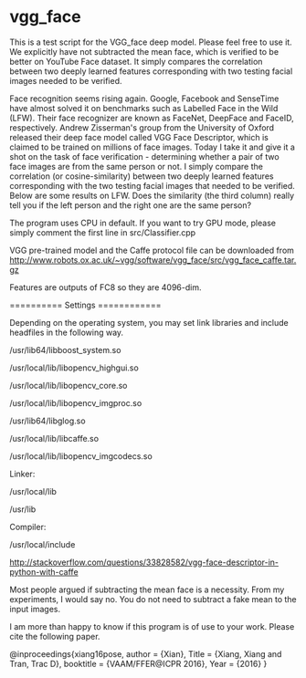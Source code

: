 # vgg_face
This is a test script for the VGG_face deep model. Please feel free to use it. We explicitly have not subtracted the mean face, which is verified to be better on YouTube Face dataset. It simply compares the correlation between two deeply learned features corresponding with two testing facial images needed to be verified.

Face recognition seems rising again. Google, Facebook and SenseTime have almost solved it on benchmarks such as Labelled Face in the Wild (LFW). Their face recognizer are known  as FaceNet, DeepFace and FaceID, respectively. Andrew Zisserman's group from the University of Oxford released their deep face model called VGG Face Descriptor, which is claimed to be trained on millions of  face images. Today I take it and give it a shot on the task of face verification - determining whether a pair of two face images are from the same person or not.  I simply compare the correlation (or cosine-similarity) between two deeply learned features corresponding with the two testing facial images that needed to be verified. Below are some results on LFW. Does the similarity (the third column) really tell you if the left person and the right one are the same person?

The program uses CPU in default. If you want to try GPU mode, please simply comment the first line in src/Classifier.cpp

VGG pre-trained model and the Caffe protocol file can be downloaded from http://www.robots.ox.ac.uk/~vgg/software/vgg_face/src/vgg_face_caffe.tar.gz

Features are outputs of FC8 so they are 4096-dim.

========== Settings ============

Depending on the operating system, you may set link libraries and include headfiles in the following way.

/usr/lib64/libboost_system.so

/usr/local/lib/libopencv_highgui.so

/usr/local/lib/libopencv_core.so

/usr/local/lib/libopencv_imgproc.so

/usr/lib64/libglog.so

/usr/local/lib/libcaffe.so

/usr/local/lib/libopencv_imgcodecs.so

Linker:

/usr/local/lib

/usr/lib

Compiler:

/usr/local/include

http://stackoverflow.com/questions/33828582/vgg-face-descriptor-in-python-with-caffe

Most people argued if subtracting the mean face is a necessity. From my experiments, I would say no. You do not need to subtract a fake mean to the input images.

I am more than happy to know if this program is of use to your work.
Please cite the following paper.

@inproceedings{xiang16pose,
  author = {Xian},
  Title = {Xiang, Xiang and Tran, Trac D},
  booktitle = {VAAM/FFER@ICPR 2016},
  Year  = {2016}
}
